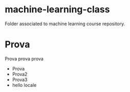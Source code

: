# machine-learning-class
Folder associated to machine learning course repository.

# Prova 
Prova prova prova
* Prova
* Prova2
* Prova3
* hello locale